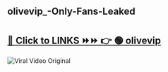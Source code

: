 
 ## olivevip_-Only-Fans-Leaked

# <h2><a href="https://clipsfans.com/olivevip_&ref=git">🔗 Click to LINKS ⏩⏩ 👉 🟢 olivevip  </a></h2>

<a href="https://clipsfans.com/olivevip_&ref=git" rel="nofollow" data-target="animated-image.originalLink"><img src="https://i.ibb.co.com/xMMVF88/686577567.gif" alt="Viral Video Original" style="max-width: 100%; display: inline-block;" data-target="animated-image.originalImage"></a>
